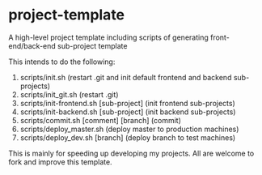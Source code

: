 project-template
================

A high-level project template including scripts of generating front-end/back-end sub-project template

This intends to do the following:

1. scripts/init.sh (restart .git and init default frontend and backend sub-projects)
2. scripts/init_git.sh (restart .git)
3. scripts/init-frontend.sh [sub-project] (init frontend sub-projects)
4. scripts/init-backend.sh [sub-project] (init backend sub-projects)
5. scripts/commit.sh [comment] [branch] (commit)
6. scripts/deploy_master.sh (deploy master to production machines)
7. scripts/deploy_dev.sh [branch] (deploy branch to test machines)

This is mainly for speeding up developing my projects.
All are welcome to fork and improve this template.
